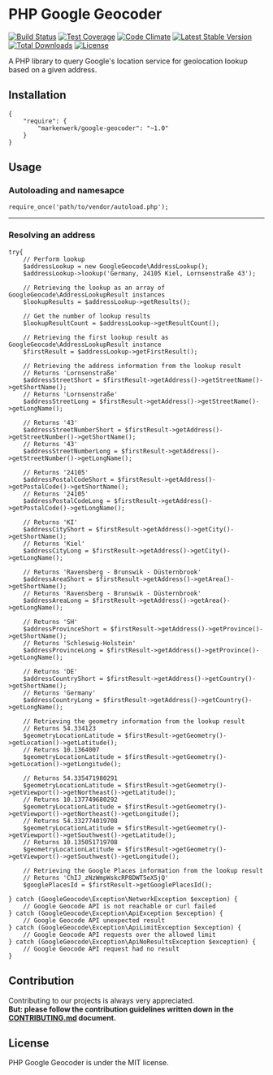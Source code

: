 # PHP Google Geocoder

[![Build Status](https://travis-ci.org/markenwerk/php-google-geocoder.svg?branch=master)](https://travis-ci.org/markenwerk/php-google-geocoder)
[![Test Coverage](https://codeclimate.com/github/markenwerk/php-google-geocoder/badges/coverage.svg)](https://codeclimate.com/github/markenwerk/php-google-geocoder/coverage)
[![Code Climate](https://codeclimate.com/github/markenwerk/php-google-geocoder/badges/gpa.svg)](https://codeclimate.com/github/markenwerk/php-google-geocoder)
[![Latest Stable Version](https://poser.pugx.org/markenwerk/google-geocoder/v/stable)](https://packagist.org/packages/markenwerk/google-geocoder)
[![Total Downloads](https://poser.pugx.org/markenwerk/google-geocoder/downloads)](https://packagist.org/packages/markenwerk/google-geocoder)
[![License](https://poser.pugx.org/markenwerk/google-geocoder/license)](https://packagist.org/packages/markenwerk/google-geocoder)

A PHP library to query Google's location service for geolocation lookup based on a given address.

## Installation

```{json}
{
   	"require": {
        "markenwerk/google-geocoder": "~1.0"
    }
}
```

## Usage

### Autoloading and namesapce

```{php}  
require_once('path/to/vendor/autoload.php');
```

---

### Resolving an address

```{php}
try{
	// Perform lookup
	$addressLookup = new GoogleGeocode\AddressLookup();
	$addressLookup->lookup('Germany, 24105 Kiel, Lornsenstraße 43');

	// Retrieving the lookup as an array of GoogleGeocode\AddressLookupResult instances
	$lookupResults = $addressLookup->getResults();

	// Get the number of lookup results
	$lookupResultCount = $addressLookup->getResultCount();

	// Retrieving the first lookup result as GoogleGeocode\AddressLookupResult instance
	$firstResult = $addressLookup->getFirstResult();

	// Retrieving the address information from the lookup result
	// Returns 'Lornsenstraße'
	$addressStreetShort = $firstResult->getAddress()->getStreetName()->getShortName();
	// Returns 'Lornsenstraße'
	$addressStreetLong = $firstResult->getAddress()->getStreetName()->getLongName();

	// Returns '43'
	$addressStreetNumberShort = $firstResult->getAddress()->getStreetNumber()->getShortName();
	// Returns '43'
	$addressStreetNumberLong = $firstResult->getAddress()->getStreetNumber()->getLongName();

	// Returns '24105'
	$addressPostalCodeShort = $firstResult->getAddress()->getPostalCode()->getShortName();
	// Returns '24105'
	$addressPostalCodeLong = $firstResult->getAddress()->getPostalCode()->getLongName();

	// Returns 'KI'
	$addressCityShort = $firstResult->getAddress()->getCity()->getShortName();
	// Returns 'Kiel'
	$addressCityLong = $firstResult->getAddress()->getCity()->getLongName();

	// Returns 'Ravensberg - Brunswik - Düsternbrook'
	$addressAreaShort = $firstResult->getAddress()->getArea()->getShortName();
	// Returns 'Ravensberg - Brunswik - Düsternbrook'
	$addressAreaLong = $firstResult->getAddress()->getArea()->getLongName();

	// Returns 'SH'
	$addressProvinceShort = $firstResult->getAddress()->getProvince()->getShortName();
	// Returns 'Schleswig-Holstein'
	$addressProvinceLong = $firstResult->getAddress()->getProvince()->getLongName();

	// Returns 'DE'
	$addressCountryShort = $firstResult->getAddress()->getCountry()->getShortName();
	// Returns 'Germany'
	$addressCountryLong = $firstResult->getAddress()->getCountry()->getLongName();

	// Retrieving the geometry information from the lookup result
	// Returns 54.334123
	$geometryLocationLatitude = $firstResult->getGeometry()->getLocation()->getLatitude();
	// Returns 10.1364007
	$geometryLocationLatitude = $firstResult->getGeometry()->getLocation()->getLongitude();

	// Returns 54.335471980291
	$geometryLocationLatitude = $firstResult->getGeometry()->getViewport()->getNortheast()->getLatitude();
	// Returns 10.137749680292
	$geometryLocationLatitude = $firstResult->getGeometry()->getViewport()->getNortheast()->getLongitude();
	// Returns 54.332774019708
	$geometryLocationLatitude = $firstResult->getGeometry()->getViewport()->getSouthwest()->getLatitude();
	// Returns 10.135051719708
	$geometryLocationLatitude = $firstResult->getGeometry()->getViewport()->getSouthwest()->getLongitude();

	// Retrieving the Google Places information from the lookup result
	// Returns 'ChIJ_zNzWmpWskcRP8DWT5eX5jQ'
	$googlePlacesId = $firstResult->getGooglePlacesId();

} catch (GoogleGeocode\Exception\NetworkException $exception) {
	// Google Geocode API is not reachable or curl failed
} catch (GoogleGeocode\Exception\ApiException $exception) {
	// Google Geocode API unexpected result
} catch (GoogleGeocode\Exception\ApiLimitException $exception) {
	// Google Geocode API requests over the allowed limit
} catch (GoogleGeocode\Exception\ApiNoResultsException $exception) {
	// Google Geocode API request had no result
}

```

## Contribution

Contributing to our projects is always very appreciated.  
**But: please follow the contribution guidelines written down in the [CONTRIBUTING.md](https://github.com/markenwerk/php-google-geocoder/blob/master/CONTRIBUTING.md) document.**

## License

PHP Google Geocoder is under the MIT license.